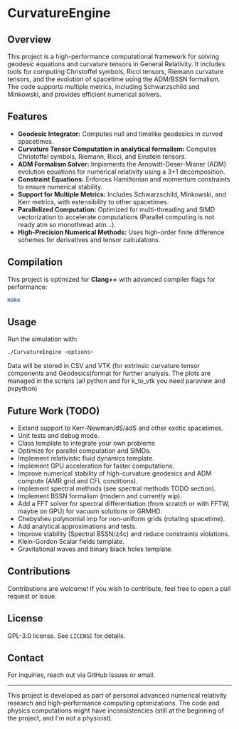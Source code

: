 # CurvatureEngine

## Overview
This project is a high-performance computational framework for solving geodesic equations and curvature tensors in General Relativity. It includes tools for computing Christoffel symbols, Ricci tensors, Riemann curvature tensors, and the evolution of spacetime using the ADM/BSSN formalism. The code supports multiple metrics, including Schwarzschild and Minkowski, and provides efficient numerical solvers.

## Features
- **Geodesic Integrator:** Computes null and timelike geodesics in curved spacetimes.
- **Curvature Tensor Computation in analytical formalism:** Computes Christoffel symbols, Riemann, Ricci, and Einstein tensors.
- **ADM Formalism Solver:** Implements the Arnowitt-Deser-Misner (ADM) evolution equations for numerical relativity using a 3+1 decomposition.
- **Constraint Equations:** Enforces Hamiltonian and momentum constraints to ensure numerical stability.
- **Support for Multiple Metrics:** Includes Schwarzschild, Minkowski, and Kerr metrics, with extensibility to other spacetimes.
- **Parallelized Computation:** Optimized for multi-threading and SIMD vectorization to accelerate computations (Parallel computing is not ready atm so monothread atm...).
- **High-Precision Numerical Methods:** Uses high-order finite difference schemes for derivatives and tensor calculations.

## Compilation
This project is optimized for **Clang++** with advanced compiler flags for performance:
```sh
make
```


## Usage
Run the simulation with:
```sh
./CurvatureEngine <options>
```
Data will be stored in CSV and VTK (for extrinsic curvature tensor components and Geodesics)format for further analysis.
The plots are managed in the scripts (all python and for k_to_vtk you need paraview and pvpython)
## Future Work (TODO)
- Extend support to Kerr-Newman/dS/adS and other exotic spacetimes.
- Unit tests and debug mode.
- Class template to integrate your own problems
- Optimize for parallel computation and SIMDs.
- Implement relativistic fluid dynamics template.
- Implement GPU acceleration for faster computations.
- Improve numerical stability of high-curvature geodesics and ADM compute (AMR grid and CFL conditions).
- Implement spectral methods (see spectral methods TODO section).
- Implement BSSN formalism (modern and currently wip).
- Add a FFT solver for spectral differentiation (from scratch or with FFTW, maybe on GPU) for vacuum solutions or GRMHD.
- Chebyshev polynomial imp for non-uniform grids (rotating spacetime).
- Add analytical approximations and tests.
- Improve stability (Spectral BSSN/z4c) and reduce constraints violations.
- Klein-Gordon Scalar fields template.
- Gravitational waves and binary black holes template.

## Contributions
Contributions are welcome! If you wish to contribute, feel free to open a pull request or issue.

## License
GPL-3.0 license. See `LICENSE` for details.

## Contact
For inquiries, reach out via GitHub Issues or email.

---
This project is developed as part of personal advanced numerical relativity research and high-performance computing optimizations. The code and physics computations might have inconsistencies (still at the beginning of the project, and I'm not a physicist).

